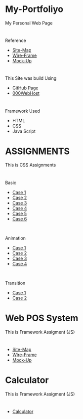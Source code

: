 # My-Portfoliyo
My Personal Web Page


#
Reference

* <a href="https://www.gloomaps.com/GP22PWs9hs" target="_blank">Site-Map</a>
* <a href="https://wireframe.cc/loWpT3" target="_blank">Wire-Frame</a>
* <a href="https://www.figma.com/proto/BaKcwU2yoLE4SgFG4oRZ0F/My-Portfolio?scaling=min-zoom&page-id=0%3A1&node-id=1%3A2
" target="_blank">Mock-Up</a>
#

#
This Site was build Using

* <a href="https://hasindi.github.io/My-Portfoliyo/" target="_blank">GitHub Page</a>
* <a href="http://hasindi.epizy.com/" target="_blank">000WebHost</a>
#

#
Framework Used

* HTML
* CSS
* Java Script

#


# ASSIGNMENTS
This is CSS Assignments


#
Basic

* <a href="http://Hasindi.github.io/My-Portfoliyo/assignments/CSS/Basic/Case1/Case_One.html" target="_blank">Case 1</a>
* <a href="http://Hasindi.github.io/My-Portfoliyo/assignments/CSS/Basic/Case2/Case2.html" target="_blank">Case 2</a>
* <a href="http://Hasindi.github.io/My-Portfoliyo/assignments/CSS/Basic/Case3/Case_03.html" target="_blank">Case 3</a>
* <a href="http://Hasindi.github.io/My-Portfoliyo/assignments/CSS/Basic/Case4/Case_04.html" target="_blank">Case 4</a>
* <a href="http://Hasindi.github.io/My-Portfoliyo/assignments/CSS/Basic/Case5/Case_05.html" target="_blank">Case 5</a>
* <a href="http://Hasindi.github.io/My-Portfoliyo/assignments/CSS/Basic/Case6/Case_06.html" target="_blank">Case 6</a>

<br>

Animation

* <a href="http://Hasindi.github.io/My-Portfoliyo/assignments/CSS/Animation/Case_01/Case_01.html" target="_blank">Case 1</a>
* <a href="http://Hasindi.github.io/My-Portfoliyo/assignments/CSS/Animation/Case_02/Case_02.html" target="_blank">Case 2</a>
* <a href="http://Hasindi.github.io/My-Portfoliyo/assignments/CSS/Animation/Case_03/Case_03.html" target="_blank">Case 3</a>
* <a href="http://Hasindi.github.io/My-Portfoliyo/assignments/CSS/Animation/Case_04/Case_04.html" target="_blank">Case 4</a>

<br>

Transition

* <a href="http://Hasindi.github.io/My-Portfoliyo/assignments/CSS/Transition/Case_01/Case_01.html" target="_blank">Case 1</a>
* <a href="http://Hasindi.github.io/My-Portfoliyo/assignments/CSS/Transition/Case_02/Case_02.html" target="_blank">Case 2</a>

#

# Web POS System
This is Framework Assigment (JS)


#
* <a href="https://www.gloomaps.com/WGlJA3tNGK" target="_blank">Site-Map</a>
* <a href="https://wireframe.cc/Cz7zz0" target="_blank">Wire-Frame</a>
* <a href="https://www.figma.com/file/UPmyNn4DZ9JiO5eWY1sonb/POS-System?node-id=1%3A93">Mock-Up</a>
#


# Calculator
This is Framework Assigment (JS)


#
* <a href="http://Hasindi.github.io/My-Portfoliyo/assignments/JS/Calculator/" target="_blank">Calculator</a>
#

